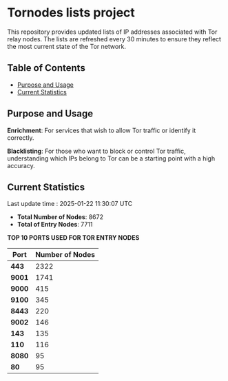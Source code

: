 # Tornodes lists project

This repository provides updated lists of IP addresses associated with Tor relay nodes. The lists are refreshed every 30 minutes to ensure they reflect the most current state of the Tor network.

## Table of Contents

- [Purpose and Usage](#purpose-and-usage)
- [Current Statistics](#current-statistics)


## Purpose and Usage

**Enrichment**: For services that wish to allow Tor traffic or identify it correctly.

**Blacklisting**: For those who want to block or control Tor traffic, understanding which IPs belong to Tor can be a starting point with a high accuracy.

## Current Statistics

Last update time : 2025-01-22 11:30:07 UTC

- **Total Number of Nodes**: 8672
- **Total of Entry Nodes**: 7711

**TOP 10 PORTS USED FOR TOR ENTRY NODES**

| **Port** | **Number of Nodes** |
|------|-----------------|
| **443**   | 2322  |
| **9001**   | 1741  |
| **9000**   | 415  |
| **9100**   | 345  |
| **8443**   | 220  |
| **9002**   | 146  |
| **143**   | 135  |
| **110**   | 116  |
| **8080**   | 95  |
| **80**   | 95  |

